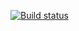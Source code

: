 [![Build status](https://ci.appveyor.com/api/projects/status/qhnpvtvvqyw25rde/branch/master?svg=true)](https://ci.appveyor.com/project/l75800/2-3-netology/branch/master)